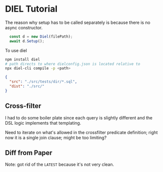 # DIEL Tutorial

The reason why setup has to be called separately is because there is no async constructor.

```ts
  const d = new Diel(filePath);
  await d.Setup();
```

To use diel
```bash
npm install diel
# path directs to where dielconfig.json is located relative to 
npx diel-cli compile -p <path>
```

```json
{
  "src": "./src/tests/dir/*.sql",
  "dist": "./src/"
}
```

## Cross-filter

I had to do some boiler plate since each query is slightly different and the DSL logic implements that templating.

Need to iterate on what's allowed in the crossfilter predicate definition; right now it is a single join clause; might be too limiting?

## Diff from Paper

Note: got rid of the `LATEST` because it's not very clean.
